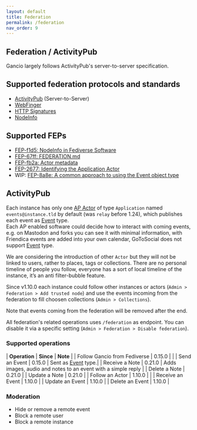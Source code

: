 ```yaml
---
layout: default
title: Federation
permalink: /federation
nav_order: 9
---
```


## Federation / ActivityPub

Gancio largely follows ActivityPub's server-to-server specification.


## Supported federation protocols and standards

- [ActivityPub](https://www.w3.org/TR/activitypub/) (Server-to-Server)
- [WebFinger](https://webfinger.net/)
- [HTTP Signatures](https://datatracker.ietf.org/doc/html/draft-cavage-http-signatures)
- [NodeInfo](https://nodeinfo.diaspora.software/)

## Supported FEPs

- [FEP-f1d5: NodeInfo in Fediverse Software](https://codeberg.org/fediverse/fep/src/branch/main/fep/f1d5/fep-f1d5.md)
- [FEP-67ff: FEDERATION.md](https://codeberg.org/fediverse/fep/src/branch/main/fep/67ff/fep-67ff.md)
- [FEP-fb2a: Actor metadata](https://codeberg.org/fediverse/fep/src/branch/main/fep/fb2a/fep-fb2a.md)
- [FEP-2677: Identifying the Application Actor](https://codeberg.org/fediverse/fep/src/branch/main/fep/2677/fep-2677.md)
- WIP: [FEP-8a8e: A common approach to using the Event object type](https://codeberg.org/fediverse/fep/src/commit/e2f4ffa020b01b654ba93ea128de3bc64e6abbf7/fep/8a8e/fep-8a8e.md)

## ActivityPub

Each instance has only one [AP Actor](https://www.w3.org/TR/activitypub/#actors) of type `Application` named `events@instance.tld` by default (was `relay` before 1.24), which publishes each event as [Event](https://www.w3.org/TR/activitystreams-vocabulary/#dfn-event) type.  
Each AP enabled software could decide how to interact with coming events, e.g. on Mastodon and forks you can see it with minimal information, with Friendica events are added into your own calendar, GoToSocial does not support [Event](https://www.w3.org/TR/activitystreams-vocabulary/#dfn-event) type.

We are considering the introduction of other `Actor` but they will not be linked to users, rather to places, tags or collections.
There are no personal timeline of people you follow, everyone has a sort of local timeline of the instance, it’s an anti filter-bubble feature.

Since v1.10.0 each instance could follow other instances or actors (`Admin > Federation > Add trusted node`) and use the events incoming from the federation to fill choosen collections (`Admin > Collections`).

Note that events coming from the federation will be removed after the end.

All federation's related operations uses `/federation` as endpoint. You can disable it via a specific setting (`Admin > Federation > Disable federation`).


### Supported operations

| **Operation** | **Since** | **Note** |
| Follow Gancio from Fediverse | <span class='label label-yellow'>0.15.0</span> |  |
| Send an Event  |  <span class='label label-yellow'>0.15.0</span>  | Sent as [Event](https://www.w3.org/TR/activitystreams-vocabulary/#dfn-event) type.|
| Receive a Note | <span class='label label-yellow'>0.21.0</span> | Adds images, audio and notes to an event with a simple reply |
| Delete a Note | <span class='label label-yellow'>0.21.0</span> |
| Update a Note | <span class='label label-yellow'>0.21.0</span> |
| Follow an Actor | <span class='label label-yellow'>1.10.0</span> | |
| Receive an Event | <span class='label label-yellow'>1.10.0</span> | 
| Update an Event | <span class='label label-yellow'>1.10.0</span> |
| Delete an Event | <span class='label label-yellow'>1.10.0</span> |


### Moderation

- Hide or remove a remote event 
- Block a remote user
- Block a remote instance
